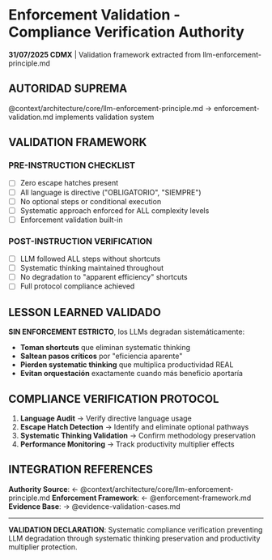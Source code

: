 # Enforcement Validation - Compliance Verification Authority

**31/07/2025 CDMX** | Validation framework extracted from llm-enforcement-principle.md

## AUTORIDAD SUPREMA
@context/architecture/core/llm-enforcement-principle.md → enforcement-validation.md implements validation system

## VALIDATION FRAMEWORK

### **PRE-INSTRUCTION CHECKLIST**
- [ ] Zero escape hatches present
- [ ] All language is directive ("OBLIGATORIO", "SIEMPRE")
- [ ] No optional steps or conditional execution
- [ ] Systematic approach enforced for ALL complexity levels
- [ ] Enforcement validation built-in

### **POST-INSTRUCTION VERIFICATION**
- [ ] LLM followed ALL steps without shortcuts
- [ ] Systematic thinking maintained throughout
- [ ] No degradation to "apparent efficiency" shortcuts
- [ ] Full protocol compliance achieved

## LESSON LEARNED VALIDADO
**SIN ENFORCEMENT ESTRICTO**, los LLMs degradan sistemáticamente:
- **Toman shortcuts** que eliminan systematic thinking
- **Saltean pasos críticos** por "eficiencia aparente"  
- **Pierden systematic thinking** que multiplica productividad REAL
- **Evitan orquestación** exactamente cuando más beneficio aportaría

## COMPLIANCE VERIFICATION PROTOCOL
1. **Language Audit** → Verify directive language usage
2. **Escape Hatch Detection** → Identify and eliminate optional pathways
3. **Systematic Thinking Validation** → Confirm methodology preservation
4. **Performance Monitoring** → Track productivity multiplier effects

## INTEGRATION REFERENCES
**Authority Source**: ← @context/architecture/core/llm-enforcement-principle.md
**Enforcement Framework**: ← @enforcement-framework.md
**Evidence Base**: → @evidence-validation-cases.md

---
**VALIDATION DECLARATION**: Systematic compliance verification preventing LLM degradation through systematic thinking preservation and productivity multiplier protection.